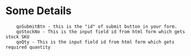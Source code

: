 # Some Details

        qoSubmitBtn - this is the "id" of submit button in your form.
        qoStockNo - This is the input field id from html form which gets stock SKU
        qoQty - This is the input field id from html form which gets required quantity

